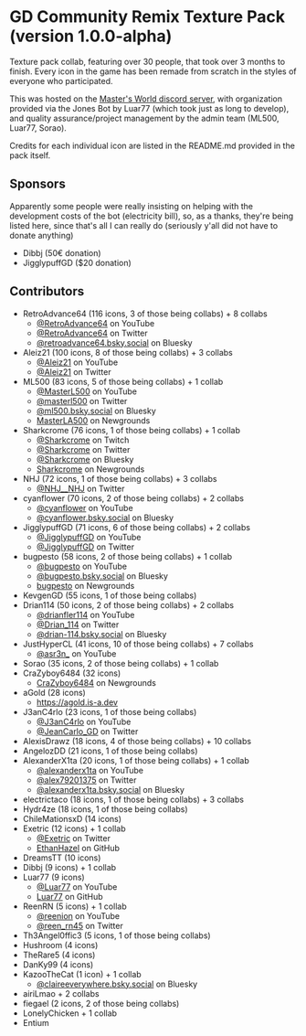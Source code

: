 # GD Community Remix Texture Pack (version 1.0.0-alpha)
Texture pack collab, featuring over 30 people, that took over 3 months to finish.
Every icon in the game has been remade from scratch in the styles of everyone who participated.

This was hosted on the [Master's World discord server](https://discord.gg/tFUyJw5), with organization provided via the Jones Bot by Luar77 (which took just as long to develop), and quality assurance/project management by the admin team (ML500, Luar77, Sorao).

Credits for each individual icon are listed in the README.md provided in the pack itself.

## Sponsors
Apparently some people were really insisting on helping with the development costs of the bot (electricity bill), so, as a thanks, they're being listed here, since that's all I can really do (seriously y'all did not have to donate anything)
- Dibbj (50€ donation)
- JigglypuffGD ($20 donation)

## Contributors
- RetroAdvance64       (116 icons, 3 of those being collabs) + 8 collabs
	- [@RetroAdvance64](https://www.youtube.com/@RetroAdvance64) on YouTube
	- [@RetroAdvance64](https://twitter.com/RetroAdvance64) on Twitter
	- [@retroadvance64.bsky.social](https://bsky.app/profile/retroadvance64.bsky.social) on Bluesky
- Aleiz21              (100 icons, 8 of those being collabs) + 3 collabs
	- [@Aleiz21](https://www.youtube.com/@Aleiz21) on YouTube
	- [@Aleiz21](https://twitter.com/Aleiz21) on Twitter
- ML500                (83 icons, 5 of those being collabs) + 1 collab
	- [@MasterL500](https://www.youtube.com/@MasterL500) on YouTube
	- [@masterl500](https://twitter.com/masterl500) on Twitter
	- [@ml500.bsky.social](https://bsky.app/profile/ml500.bsky.social) on Bluesky
	- [MasterLA500](https://MasterLA500.newgrounds.com) on Newgrounds
- Sharkcrome           (76 icons, 1 of those being collabs) + 1 collab
	- [@Sharkcrome](https://www.twitch.tv/Sharkcrome) on Twitch
	- [@Sharkcrome](https://twitter.com/Sharkcrome) on Twitter
	- [@Sharkcrome](https://bsky.app/profile/Sharkcrome) on Bluesky
	- [Sharkcrome](https://Sharkcrome.newgrounds.com) on Newgrounds
- NHJ                  (72 icons, 1 of those being collabs) + 3 collabs
	- [@NHJ__NHJ](https://twitter.com/NHJ__NHJ) on Twitter
- cyanflower           (70 icons, 2 of those being collabs) + 2 collabs
	- [@cyanflower](https://www.youtube.com/@cyanflower) on YouTube
	- [@cyanflower.bsky.social](https://bsky.app/profile/cyanflower.bsky.social) on Bluesky
- JigglypuffGD         (71 icons, 6 of those being collabs) + 2 collabs
	- [@JigglypuffGD](https://www.youtube.com/@JigglypuffGD) on YouTube
	- [@JigglypuffGD](https://twitter.com/JigglypuffGD) on Twitter
- bugpesto             (58 icons, 2 of those being collabs) + 1 collab
	- [@bugpesto](https://www.youtube.com/@bugpesto) on YouTube
	- [@bugpesto.bsky.social](https://bsky.app/profile/bugpesto.bsky.social) on Bluesky
	- [bugpesto](https://bugpesto.newgrounds.com) on Newgrounds
- KevgenGD             (55 icons, 1 of those being collabs)
- Drian114             (50 icons, 2 of those being collabs) + 2 collabs
	- [@drianfler114](https://www.youtube.com/@drianfler114) on YouTube
	- [@Drian_114](https://twitter.com/Drian_114) on Twitter
	- [@drian-114.bsky.social‬](https://bsky.app/profile/drian-114.bsky.social‬) on Bluesky
- JustHyperCL          (41 icons, 10 of those being collabs) + 7 collabs
	- [@asr3n_](https://www.youtube.com/@asr3n_) on YouTube
- Sorao                (35 icons, 2 of those being collabs) + 1 collab
- CraZyboy6484         (32 icons)
	- [CraZyboy6484](https://CraZyboy6484.newgrounds.com) on Newgrounds
- aGold                (28 icons)
	- https://agold.is-a.dev
- J3anC4rlo            (23 icons, 1 of those being collabs)
	- [@J3anC4rlo](https://www.youtube.com/@J3anC4rlo) on YouTube
	- [@JeanCarlo_GD](https://twitter.com/JeanCarlo_GD) on Twitter
- AlexisDrawz          (18 icons, 4 of those being collabs) + 10 collabs
- AngelozDD            (21 icons, 1 of those being collabs)
- AlexanderX1ta        (20 icons, 1 of those being collabs) + 1 collab
	- [@alexanderx1ta](https://www.youtube.com/@alexanderx1ta) on YouTube
	- [@alex79201375](https://twitter.com/alex79201375) on Twitter
	- [@alexanderx1ta.bsky.social](https://bsky.app/profile/alexanderx1ta.bsky.social) on Bluesky
- electrictaco         (18 icons, 1 of those being collabs) + 3 collabs
- Hydr4ze              (18 icons, 1 of those being collabs)
- ChileMationsxD       (14 icons)
- Exetric              (12 icons) + 1 collab
	- [@Exetric](https://twitter.com/Exetric) on Twitter
	- [EthanHazel](https://github.com/EthanHazel) on GitHub
- DreamsTT             (10 icons)
- Dibbj                (9 icons) + 1 collab
- Luar77               (9 icons)
	- [@Luar77](https://www.youtube.com/@Luar77) on YouTube
	- [Luar77](https://github.com/Luar77) on GitHub
- ReenRN               (5 icons) + 1 collab
	- [@reenion](https://www.youtube.com/@reenion) on YouTube
	- [@reen_rn45](https://twitter.com/reen_rn45) on Twitter
- Th3Angel0ffic3       (5 icons, 1 of those being collabs)
- Hushroom             (4 icons)
- TheRare5             (4 icons)
- DanKy99              (4 icons)
- KazooTheCat          (1 icon) + 1 collab
	- [@claireeverywhere.bsky.social](https://bsky.app/profile/claireeverywhere.bsky.social) on Bluesky
- airiLmao              + 2 collabs
- fiegael              (2 icons, 2 of those being collabs)
- LonelyChicken         + 1 collab
- Entium               
